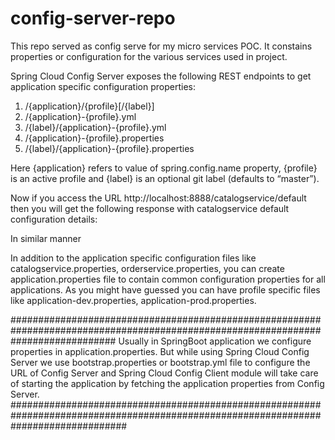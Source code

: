 # config-server-repo

  This repo served as config serve for my micro services POC.
  It constains properties or configuration for the various services used in project.
  
  
  Spring Cloud Config Server exposes the following REST endpoints to get application specific configuration properties:
  
1. /{application}/{profile}[/{label}]
2. /{application}-{profile}.yml
3. /{label}/{application}-{profile}.yml
4. /{application}-{profile}.properties
5. /{label}/{application}-{profile}.properties


Here {application} refers to value of spring.config.name property, {profile} is an active profile and {label} is an optional git label (defaults to “master”).

Now if you access the URL http://localhost:8888/catalogservice/default then you will get the following response with catalogservice default configuration details:


In similar manner

In addition to the application specific configuration files like catalogservice.properties, 
orderservice.properties, you can create application.properties file to contain common configuration properties for all applications. 
As you might have guessed you can have profile specific files like application-dev.properties, application-prod.properties.


###################################################################################################################################
Usually in SpringBoot application we configure properties in application.properties. But while using Spring Cloud Config Server we use bootstrap.properties or bootstrap.yml file to configure the URL of Config Server and Spring Cloud Config Client module will take care of starting the application by fetching the application properties from Config Server.
#####################################################################################################################################
